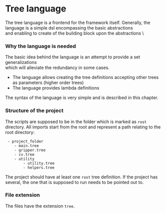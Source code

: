 # Tree language

The tree language is a frontend for the framework itself.
Generally, the language is a simple dsl encompassing the basic abstractions \
and enabling to create of the building block upon the abstractions \

### Why the language is needed

The basic idea behind the language is an attempt to provide a set generalizations \
which will alleviate the redundancy in some cases.

- The language allows creating the tree definitions accepting other trees as parameters (higher order trees)
- The language provides lambda definitions

The syntax of the language is very simple and is described in this chapter.

### Structure of the project

The scripts are supposed to be in the folder which is marked as `root` directory.
All imports start from the root and represent a path relating to the root directory:

```file
 - project_folder
    - main.tree
    - gripper.tree
    - cv.tree
    - utility
        - utility.tree
        - helpers.tree
```

The project should have at least one `root` tree definition. If the project has several,
the one that is supposed to run needs to be pointed out to.

### File extension
The files have the extension `tree`.
